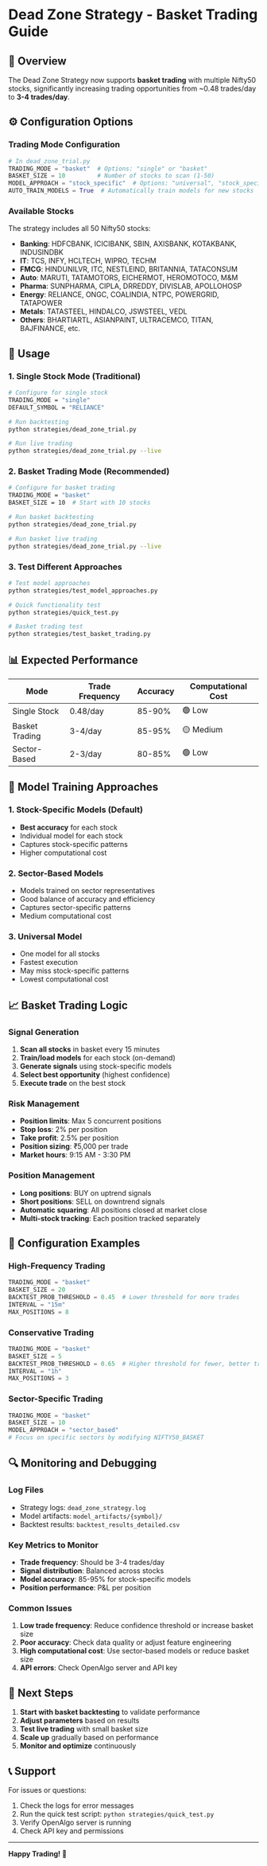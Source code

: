 # Dead Zone Strategy - Basket Trading Guide

## 🎯 Overview

The Dead Zone Strategy now supports **basket trading** with multiple Nifty50 stocks, significantly increasing trading opportunities from ~0.48 trades/day to **3-4 trades/day**.

## ⚙️ Configuration Options

### Trading Mode Configuration
```python
# In dead_zone_trial.py
TRADING_MODE = "basket"  # Options: "single" or "basket"
BASKET_SIZE = 10         # Number of stocks to scan (1-50)
MODEL_APPROACH = "stock_specific"  # Options: "universal", "stock_specific", "sector_based"
AUTO_TRAIN_MODELS = True  # Automatically train models for new stocks
```

### Available Stocks
The strategy includes all 50 Nifty50 stocks:
- **Banking**: HDFCBANK, ICICIBANK, SBIN, AXISBANK, KOTAKBANK, INDUSINDBK
- **IT**: TCS, INFY, HCLTECH, WIPRO, TECHM
- **FMCG**: HINDUNILVR, ITC, NESTLEIND, BRITANNIA, TATACONSUM
- **Auto**: MARUTI, TATAMOTORS, EICHERMOT, HEROMOTOCO, M&M
- **Pharma**: SUNPHARMA, CIPLA, DRREDDY, DIVISLAB, APOLLOHOSP
- **Energy**: RELIANCE, ONGC, COALINDIA, NTPC, POWERGRID, TATAPOWER
- **Metals**: TATASTEEL, HINDALCO, JSWSTEEL, VEDL
- **Others**: BHARTIARTL, ASIANPAINT, ULTRACEMCO, TITAN, BAJFINANCE, etc.

## 🚀 Usage

### 1. Single Stock Mode (Traditional)
```bash
# Configure for single stock
TRADING_MODE = "single"
DEFAULT_SYMBOL = "RELIANCE"

# Run backtesting
python strategies/dead_zone_trial.py

# Run live trading
python strategies/dead_zone_trial.py --live
```

### 2. Basket Trading Mode (Recommended)
```bash
# Configure for basket trading
TRADING_MODE = "basket"
BASKET_SIZE = 10  # Start with 10 stocks

# Run basket backtesting
python strategies/dead_zone_trial.py

# Run basket live trading
python strategies/dead_zone_trial.py --live
```

### 3. Test Different Approaches
```bash
# Test model approaches
python strategies/test_model_approaches.py

# Quick functionality test
python strategies/quick_test.py

# Basket trading test
python strategies/test_basket_trading.py
```

## 📊 Expected Performance

| Mode | Trade Frequency | Accuracy | Computational Cost |
|------|----------------|----------|-------------------|
| Single Stock | 0.48/day | 85-90% | 🟢 Low |
| Basket Trading | 3-4/day | 85-95% | 🟡 Medium |
| Sector-Based | 2-3/day | 80-85% | 🟢 Low |

## 🔧 Model Training Approaches

### 1. Stock-Specific Models (Default)
- **Best accuracy** for each stock
- Individual model for each stock
- Captures stock-specific patterns
- Higher computational cost

### 2. Sector-Based Models
- Models trained on sector representatives
- Good balance of accuracy and efficiency
- Captures sector-specific patterns
- Medium computational cost

### 3. Universal Model
- One model for all stocks
- Fastest execution
- May miss stock-specific patterns
- Lowest computational cost

## 📈 Basket Trading Logic

### Signal Generation
1. **Scan all stocks** in basket every 15 minutes
2. **Train/load models** for each stock (on-demand)
3. **Generate signals** using stock-specific models
4. **Select best opportunity** (highest confidence)
5. **Execute trade** on the best stock

### Risk Management
- **Position limits**: Max 5 concurrent positions
- **Stop loss**: 2% per position
- **Take profit**: 2.5% per position
- **Position sizing**: ₹5,000 per trade
- **Market hours**: 9:15 AM - 3:30 PM

### Position Management
- **Long positions**: BUY on uptrend signals
- **Short positions**: SELL on downtrend signals
- **Automatic squaring**: All positions closed at market close
- **Multi-stock tracking**: Each position tracked separately

## 🎯 Configuration Examples

### High-Frequency Trading
```python
TRADING_MODE = "basket"
BASKET_SIZE = 20
BACKTEST_PROB_THRESHOLD = 0.45  # Lower threshold for more trades
INTERVAL = "15m"
MAX_POSITIONS = 8
```

### Conservative Trading
```python
TRADING_MODE = "basket"
BASKET_SIZE = 5
BACKTEST_PROB_THRESHOLD = 0.65  # Higher threshold for fewer, better trades
INTERVAL = "1h"
MAX_POSITIONS = 3
```

### Sector-Specific Trading
```python
TRADING_MODE = "basket"
BASKET_SIZE = 10
MODEL_APPROACH = "sector_based"
# Focus on specific sectors by modifying NIFTY50_BASKET
```

## 🔍 Monitoring and Debugging

### Log Files
- Strategy logs: `dead_zone_strategy.log`
- Model artifacts: `model_artifacts/{symbol}/`
- Backtest results: `backtest_results_detailed.csv`

### Key Metrics to Monitor
- **Trade frequency**: Should be 3-4 trades/day
- **Signal distribution**: Balanced across stocks
- **Model accuracy**: 85-95% for stock-specific models
- **Position performance**: P&L per position

### Common Issues
1. **Low trade frequency**: Reduce confidence threshold or increase basket size
2. **Poor accuracy**: Check data quality or adjust feature engineering
3. **High computational cost**: Use sector-based models or reduce basket size
4. **API errors**: Check OpenAlgo server and API key

## 🚀 Next Steps

1. **Start with basket backtesting** to validate performance
2. **Adjust parameters** based on results
3. **Test live trading** with small basket size
4. **Scale up** gradually based on performance
5. **Monitor and optimize** continuously

## 📞 Support

For issues or questions:
1. Check the logs for error messages
2. Run the quick test script: `python strategies/quick_test.py`
3. Verify OpenAlgo server is running
4. Check API key and permissions

---

**Happy Trading! 🎉** 